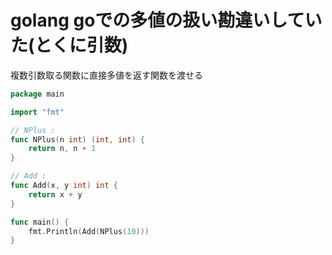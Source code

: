 # golang goでの多値の扱い勘違いしていた(とくに引数)

複数引数取る関数に直接多値を返す関数を渡せる

```go
package main

import "fmt"

// NPlus :
func NPlus(n int) (int, int) {
	return n, n + 1
}

// Add :
func Add(x, y int) int {
	return x + y
}

func main() {
	fmt.Println(Add(NPlus(10)))
}
```

